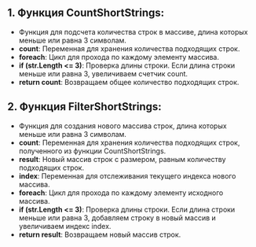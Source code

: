 ## 1. Функция CountShortStrings:
- Функция для подсчета количества строк в массиве, длина которых меньше или равна 3 символам.
- **count**: Переменная для хранения количества подходящих строк.
- **foreach**: Цикл для прохода по каждому элементу массива.
- **if (str.Length <= 3)**: Проверка длины строки. Если длина строки меньше или равна 3, увеличиваем счетчик count.
- **return count**: Возвращаем общее количество подходящих строк.

## 2. Функция FilterShortStrings:
- Функция для создания нового массива строк, длина которых меньше или равна 3 символам.
- **count**: Переменная для хранения количества подходящих строк, полученного из функции CountShortStrings.
- **result**: Новый массив строк с размером, равным количеству подходящих строк.
- **index**: Переменная для отслеживания текущего индекса нового массива.
- **foreach**: Цикл для прохода по каждому элементу исходного массива.
- **if (str.Length <= 3)**: Проверка длины строки. Если длина строки меньше или равна 3, добавляем строку в новый массив и увеличиваем индекс index.
- **return result**: Возвращаем новый массив строк.

